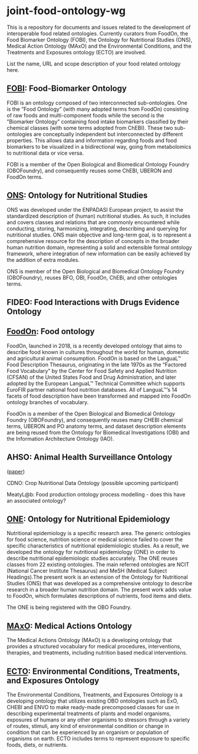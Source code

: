 # joint-food-ontology-wg
This is a repository for documents and issues related to the development of interoperable food related ontologies.  Currently curators from FoodOn, the Food Biomarker Ontology (FOBI), the Ontology for Nutritional Studies (ONS), Medical Action Ontology (MAxO) and the Environmental Conditions, and the Treatments and Exposures ontology (ECTO) are involved.

List the name, URL and scope description of your food related ontology here. 

## [FOBI](https://github.com/pcastellanoescuder/FoodBiomarkerOntology): Food-Biomarker Ontology

FOBI is an ontology composed of two interconnected sub-ontologies. One is the ”Food Ontology” (with many adopted terms from FoodOn) consisting of raw foods and multi-component foods while the second is the ”Biomarker Ontology” containing food intake biomarkers classified by their chemical classes (with some terms adopted from ChEBI). These two sub-ontologies are conceptually independent but interconnected by different properties. This allows data and information regarding foods and food biomarkers to be visualized in a bidirectional way, going from metabolomics to nutritional data or vice versa. 

FOBI is a member of the Open Biological and Biomedical Ontology Foundry (OBOFoundry), and consequently reuses some ChEBI, UBERON and FoodOn terms.

## [ONS](https://github.com/enpadasi/Ontology-for-Nutritional-Studies): Ontology for Nutritional Studies
ONS was developed under the ENPADASI European project, to assist the standardized description of (human) nutritional studies. 
As such, it includes and covers classes and relations that are commonly encountered while conducting, storing, harmonizing, integrating, describing and querying for nutritional studies. ONS main objective and long-term goal, is to represent a comprehensive resource for the description of concepts in the broader human nutrition domain, representing a solid and extensible formal ontology framework, where integration of new information can be easily achieved by the addition of extra modules. 

ONS is member of the Open Biological and Biomedical Ontology Foundry (OBOFoundry), reuses BFO, OBI, FoodOn, ChEBi, and other ontologies terms. 

## FIDEO: Food Interactions with Drugs Evidence Ontology

## [FoodOn](https://foodon.org): Food ontology
FoodOn, launched in 2018, is a recently developed ontology that aims to describe food known in cultures throughout the world for human, domestic and agricultural animal consumption. FoodOn is based on the LanguaL™ Food Description Thesaurus, originating in the late 1970s as the “Factored Food Vocabulary” by the Center for Food Safety and Applied Nutrition (CFSAN) of the United States Food and Drug Administration, and later adopted by the European LanguaL™ Technical Committee which supports EuroFIR partner national food nutrition databases. All of LanguaL™’s 14 facets of food description have been transformed and mapped into FoodOn ontology branches of vocabulary.

FoodOn is a member of the Open Biological and Biomedical Ontology Foundry (OBOFoundry), and consequently reuses many CHEBI chemical terms, UBERON and PO anatomy terms, and dataset description elements are being reused from the Ontology for Biomedical Investigations (OBI) and the Information Architecture Ontology (IAO).

## AHSO: Animal Health Surveillance Ontology 
(<a href="https://www.researchgate.net/project/AHSO-Animal-Health-Surveillance-Ontology">paper</a>)
 
CDNO: Crop Nutritional Data Ontology (possible upcoming participant)
 
MeatyL@b: Food production ontology process modelling - does this have an associated ontology?

## [ONE](https://github.com/cyang0128/Nutritional-epidemiologic-ontologies): Ontology for Nutritional Epidemiology
Nutritional epidemiology is a specific research area. The generic ontologies for food science, nutrition science or medical science failed to cover the specific characteristics of nutritional epidemiologic studies. As a result, we developed the ontology for nutritional epidemiology (ONE) in order to describe nutritional epidemiologic studies accurately.
The ONE reuses classes from 22 existing ontologies. The main referred ontologies are NCIT (National Cancer Institute Thesaurus) and MeSH (Medical Subject Headings).The present work is an extension of the Ontology for Nutritional Studies (ONS) that was developed as a comprehensive ontology to describe research in a broader human nutrition domain. The present work adds value to FoodOn, which formulates descriptions of nutrients, food items and diets. 

The ONE is being registered with the OBO Foundry.

## [MAxO](https://github.com/monarch-initiative/MAxO): Medical Actions Ontology
The Medical Actions Ontology (MAxO) is a developing ontology that provides a structured vocabulary for medical procedures, interventions, therapies, and treatments, including nutrition based medical interventions. 

## [ECTO](https://github.com/EnvironmentOntology/environmental-exposure-ontology): Environmental Conditions, Treatments, and Exposures Ontology
The Environmental Conditions, Treatments, and Exposures Ontology is a developing ontology that utilizes existing OBO ontologies such as ExO, CHEBI and ENVO to make ready-made precomposed classes for use in describing experimental treatments of plants and model organisms, exposures of humans or any other organisms to stressors through a variety of routes, stimuli, any kind of environmental condition or change in condition that can be experienced by an organism or population of organisms on earth. ECTO includes terms to represent exposure to specific foods, diets, or nutrients. 
